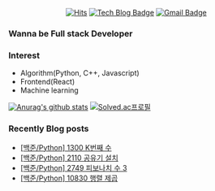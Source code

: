 

<div align=center>
  
[![Hits](https://hits.seeyoufarm.com/api/count/incr/badge.svg?url=https%3A%2F%2Fgithub.com%2FKyun2da)](https://hits.seeyoufarm.com)
[![Tech Blog Badge](http://img.shields.io/badge/-Kyun2da%20blog-black?style=flat-square&logo=blogger&link=https://kyun2da.github.io/)](https://kyun2da.github.io/) 
[![Gmail Badge](https://img.shields.io/badge/-Gmail-d14836?style=flat-square&logo=Gmail&logoColor=white&link=mailto:kyun2da@gmail.com)](mailto:kyun2dot@gmail.com)

</div>

### Wanna be Full stack Developer

### Interest
- Algorithm(Python, C++, Javascript)
- Frontend(React)
- Machine learning

<div>
  
[![Anurag's github stats](https://github-readme-stats.vercel.app/api?username=Kyun2da&theme=radical&show_icons=true)](https://github.com/anuraghazra/github-readme-stats)
[![Solved.ac프로필](http://mazassumnida.wtf/api/v2/generate_badge?boj=kyun2da)](https://solved.ac/kyun2da)
</div>

### Recently Blog posts
<!-- BLOG-POST-LIST:START -->
- [[백준/Python] 1300 K번째 수](https://Kyun2da.github.io/2020/08/31/kNumber/)
- [[백준/Python] 2110 공유기 설치](https://Kyun2da.github.io/2020/08/31/installRouter/)
- [[백준/Python] 2749 피보나치 수 3](https://Kyun2da.github.io/2020/08/30/fibonacci/)
- [[백준/Python] 10830 행렬 제곱](https://Kyun2da.github.io/2020/08/30/matrixPower/)
<!-- BLOG-POST-LIST:END -->
